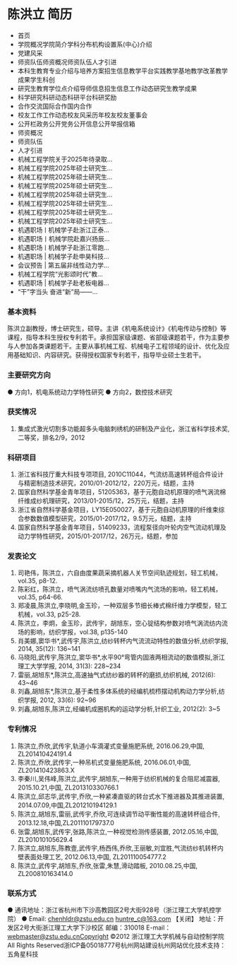 # 陈洪立 简历
- 首页
- 学院概况学院简介学科分布机构设置系(中心)介绍
- 党建风采
- 师资队伍师资概况师资队伍人才引进
- 本科生教育专业介绍与培养方案招生信息教学平台实践教学基地教学改革教学成果学生科创
- 研究生教育学位点介绍导师信息招生信息工作动态研究生教学成果
- 科学研究科研动态科研平台科研奖励
- 合作交流国际合作国内合作
- 校友工作工作动态校友风采历年校友校友董事会
- 公开栏政务公开党务公开信息公开举报信箱
- 师资概况
- 师资队伍
- 人才引进
- 机械工程学院关于2025年待录取...
- 机械工程学院2025年硕士研究生...
- 机械工程学院2025年硕士研究生...
- 机械工程学院2025年硕士研究生...
- 机械工程学院2025年硕士研究生...
- 机械工程学院2025年硕士研究生...
- 机械工程学院2025年硕士研究生...
- 机械工程学院2025年硕士研究生...
- 机遇职场ㅣ机械学子赴浙江正泰...
- 机遇职场丨机械学院赴嘉兴扬辰...
- 机遇职场ㅣ机械学子赴浙江零跑...
- 机遇职场 | 机械学子赴申昊科技...
- 会议预告 | 第五届非线性动力学...
- 机械工程学院“光影颂时代”教...
- 机遇职场 | 机械学子赴老板电器...
- “干”字当头 奋进“新”局——...

### 基本资料
陈洪立副教授，博士研究生，硕导。主讲《机电系统设计》《机电传动与控制》等课程，指导本科生授权专利若干。承担国家级课题、省部级课题若干，作为主要参与人参加各类课题若干。主要从事机械工程、机械电子工程领域的设计、优化及应用基础知识、内容研究。获得授权国家专利若干，指导毕业硕士生若干。

### 主要研究方向
● 方向1，机电系统动力学特性研究
● 方向2，数控技术研究

### 获奖情况
1. 集成式激光切割多功能超多头电脑刺绣机的研制及产业化，浙江省科学技术奖,二等奖，排名2/9，2012

### 科研项目
1. 浙江省科技厅重大科技专项项目, 2010C11044，气流纺高速转杯组合件设计与精密制造技术研究，2010/01-2012/12，220万元，结题，主持
2. 国家自然科学基金青年项目，51205363，基于元胞自动机原理的喷气涡流棉纤维成纱机理研究，2013/01-2015/12，25万元，结题，主持
3. 浙江省自然科学基金项目，LY15E050027，基于元胞自动机原理的纤维束综合参数数值模型研究，2015/01-2017/12，9.5万元，结题，主持
4. 国家自然科学基金青年项目，51409233，流程泵径向叶轮内空气流动机理及动力学特性研究，2015/01-2017/12，26万元，结题，参加

### 发表论文
1. 司艳伟，陈洪立，六自由度果蔬采摘机器人关节空间轨迹规划，轻工机械，vol.35, p8-12.
2. 陈彩红，陈洪立，喷气涡流纺喷孔数量对喷嘴内气流场的影响，轻工机械，vol.35, p64-66.
3. 郑凌晨,陈洪立,李晓明,金玉珍，一种双层多节细长棒式棉纤维力学模型，轻工机械，vol.33, p25-28.
4. 陈洪立，李炯，金玉珍，武传宇，胡旭东，空心锭结构参数对喷气涡流纺内流场的影响，纺织学报，vol.38, p135-140
5. 肖美娜,窦华书*,武传宇,陈洪立,纺纱转杯内气流流动特性的数值分析,纺织学报, 2014, 35(12): 136~141
6. 马晓阳,武传宇,陈洪立,窦华书*,水平90°弯管内固液两相流动的数值模拟,浙江理工大学学报, 2014, 31(3): 228~234
7. 雷丽,胡旭东*,陈洪立,高速抽气式纺纱器的转杯的磨损,纺织机械, 2012(6): 43~46
8. 刘鑫,胡旭东*,陈洪立,基于柔性多体系统的经编机梳栉摆动机构动力学分析,纺织学报, 2012, 33(6): 92~96
9. 刘鑫,胡旭东,陈洪立,经编机成圈机构的运动学分析,针织工业, 2012(2): 3~5

### 专利情况
1. 陈洪立,乔欣,武传宇,轨道小车滴灌式变量施肥系统, 2016.06.29,中国, ZL201410424191.4
2. 陈洪立,乔欣,武传宇,一种吊机式变量施肥系统, 2016.06.01,中国, ZL201410423863.X
3. 李秦川,吴伟峰,陈洪立,武传宇,胡旭东,一种用于纺织机械的复合阻尼减震器, 2015.10.21,中国, ZL201310330766.1
4. 陈洪立,邱志华,武传宇,乔欣,一种紧凑直驱的转台式水下推进器及其推进装置, 2014.07.09,中国,ZL201210194129.1
5. 陈洪立,胡旭东,雷丽,武传宇,乔欣,可连续调节动平衡性能的高速转杯组合件, 2013.12.18,中国,ZL201110179737.0
6. 张雷,胡旭东,武传宇,张路,陈洪立,一种视觉检测传感装置, 2012.05.16,中国, ZL201010105629.4
7. 陈洪立,胡旭东,陈教壹,武传宇,杨西伟,乔欣,王丽敏,刘宜胜,气流纺纱机转杯内壁表面处理工艺, 2012.06.13,中国, ZL201110054777.2
8. 陈洪立,武传宇,胡旭东,乔欣,张雷,朱慧,滑动踏板, 2010.08.25,中国, ZL200810163414.0

### 联系方式
● 通讯地址：浙江省杭州市下沙高教园区2号大街928号（浙江理工大学机控学院）
● Email: chenhldr@zstu.edu.cn huntre_c@163.com
【关闭】
地址：开发区2号大街浙江理工大学下沙校区 邮编：310018 E-mail：webmaster@zstu.edu.cnCopyright ©2012 浙江理工大学机械与自动控制学院 All Rights Reserved浙ICP备05018777号杭州网站建设杭州网站优化技术支持：五角星科技
